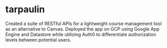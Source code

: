 # tarpaulin
Created a suite of RESTful APIs for a lightweight course management tool as an alternative to Canvas. Deployed the app on GCP using Google App Engine and Datastore while utilizing Auth0 to differentiate authorization levels between potential users. 
